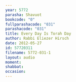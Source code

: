 ```yaml
---
year: 5772
parasha: Shavuot
bookcode: "0"
fullparashacode: "031"
parashacode: "031"
title: Every Day Is Torah Day
author: Rabbi Eliezer Hirsch
date: 2012-05-27
id: 57720311
filename: 5772-031-1
layout: audio
moment: 
shabbat: 
occasion: 
---
```

